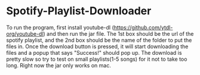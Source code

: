 # Spotify-Playlist-Downloader
To run the program, first install youtube-dl (https://github.com/ytdl-org/youtube-dl) and then run the jar file. The 1st box should be the url of the spotify playlist, and the 2nd box should be the name of the folder to put the files in. Once the download button is pressed, it will start downloading the files and a popup that says "Success!" should pop up. The download is pretty slow so try to test on small playlists(1-5 songs) for it not to take too long. Right now the jar only works on mac.
